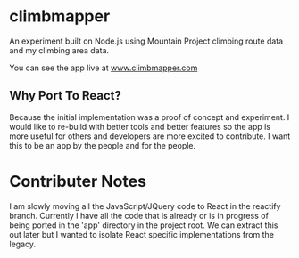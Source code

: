 # climbmapper

An experiment built on Node.js using Mountain Project climbing route data and my climbing area data. 

You can see the app live at www.climbmapper.com

## Why Port To React?
Because the initial implementation was a proof of concept and experiment.  I would like to re-build with better tools and better features so the app is more useful for others and developers are more excited to contribute.  I want this to be an app by the people and for the people. 


# Contributer Notes
I am slowly moving all the JavaScript/JQuery code to React in the reactify branch.  Currently I have all the code that is already or is in progress of being ported in the 'app' directory in the project root. We can extract this out later but I wanted to isolate React specific implementations from the legacy. 
